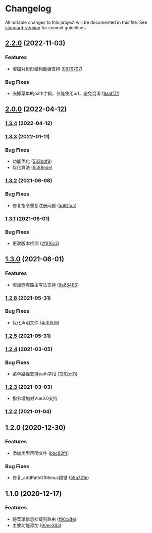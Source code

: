 # Changelog

All notable changes to this project will be documented in this file. See [standard-version](https://github.com/conventional-changelog/standard-version) for commit guidelines.

## [2.2.0](https://github.com/BWrong/utils/compare/v2.0.0...v2.2.0) (2022-11-03)


### Features

* 增加对树形结构数据支持 ([9979707](https://github.com/BWrong/utils/commit/9979707309bb01f4e26d4fa81cb5ef5644d49d80))


### Bug Fixes

* 去掉菜单的path字段，仅能使用url，避免混淆 ([9aaff7f](https://github.com/BWrong/utils/commit/9aaff7fcfae895ca83db5fb054d033f4b05afb8d))

## [2.0.0](https://github.com/BWrong/utils/compare/v1.3.4...v2.0.0) (2022-04-12)

### [1.3.4](https://github.com/BWrong/utils/compare/v1.3.3...v1.3.4) (2022-04-12)

### [1.3.3](https://github.com/BWrong/utils/compare/v1.3.2...v1.3.3) (2022-01-11)


### Bug Fixes

* 功能优化 ([533bdf9](https://github.com/BWrong/utils/commit/533bdf9fa6915d71b77102b312766adb1c430781))
* 优化算法 ([6c88ede](https://github.com/BWrong/utils/commit/6c88edebe16c0a50f861352c24fdd0e15fd4e7cc))

### [1.3.2](https://github.com/BWrong/utils/compare/v1.3.1...v1.3.2) (2021-06-08)


### Bug Fixes

* 修复指令重复注册问题 ([5d91fdc](https://github.com/BWrong/utils/commit/5d91fdcf67847f2d26161a32d67643bc798a84d4))

### [1.3.1](https://github.com/BWrong/utils/compare/v1.3.0...v1.3.1) (2021-06-01)


### Bug Fixes

* 更改版本检测 ([2f916c2](https://github.com/BWrong/utils/commit/2f916c25611dfbb144234adef8357dc3851db68c))

## [1.3.0](https://github.com/BWrong/utils/compare/v1.2.8...v1.3.0) (2021-06-01)


### Features

* 增加嵌套路由写法支持 ([9a65486](https://github.com/BWrong/utils/commit/9a654868f3faa88819ef67471df79d4d09493d53))

### [1.2.8](https://github.com/BWrong/utils/compare/v1.2.5...v1.2.8) (2021-05-31)


### Bug Fixes

* 优化声明文件 ([4c105f8](https://github.com/BWrong/utils/commit/4c105f8de42a1a22c5444b727969812315645a20))

### [1.2.5](https://github.com/BWrong/utils/compare/v1.2.4...v1.2.5) (2021-05-31)

### [1.2.4](https://github.com/BWrong/utils/compare/v1.2.3...v1.2.4) (2021-03-05)


### Bug Fixes

* 菜单路径支持path字段 ([1262c01](https://github.com/BWrong/utils/commit/1262c019531bafd03e31c10a9b641535bc29fa4a))

### [1.2.3](https://github.com/BWrong/utils/compare/v1.2.2...v1.2.3) (2021-03-03)
* 指令增加对Vue3.0支持

### [1.2.2](https://github.com/BWrong/utils/compare/v1.2.1...v1.2.2) (2021-01-04)

## 1.2.0 (2020-12-30)


### Features

* 添加类型声明文件 ([bbc82f4](https://github.com/BWrong/utils/commit/bbc82f43fbd9407e2837fda4822b82795c3b655e))


### Bug Fixes

* 修复_addPathOfMenus报错 ([55a721e](https://github.com/BWrong/utils/commit/55a721e8aa1467763f709829410532d883a71425))

## 1.1.0 (2020-12-17)


### Features

* 将菜单信息挂载到路由 ([f90cdfe](https://github.com/BWrong/utils/commit/f90cdfe287611b72fb6d7cd964c968e88e37e631))
* 主要功能添加 ([90ee383](https://github.com/BWrong/utils/commit/90ee3834789f05ccc7257cfbcf1f9bc769f01ec0))
